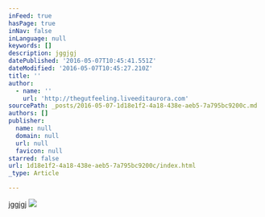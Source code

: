 ```yaml
---
inFeed: true
hasPage: true
inNav: false
inLanguage: null
keywords: []
description: jggjgj
datePublished: '2016-05-07T10:45:41.551Z'
dateModified: '2016-05-07T10:45:27.210Z'
title: ''
author:
  - name: ''
    url: 'http://thegutfeeling.liveeditaurora.com'
sourcePath: _posts/2016-05-07-1d18e1f2-4a18-438e-aeb5-7a795bc9200c.md
authors: []
publisher:
  name: null
  domain: null
  url: null
  favicon: null
starred: false
url: 1d18e1f2-4a18-438e-aeb5-7a795bc9200c/index.html
_type: Article

---
```

jggjgj
![](https://s3-us-west-2.amazonaws.com/the-grid-img/p/21581710730ba9b8ff38b1d0a06fc61ddc69815c.jpg)